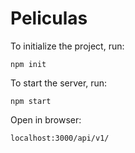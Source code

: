 # Peliculas

To initialize the project, run:

```
npm init
```


To start the server, run:

```
npm start
```

Open in browser:

```
localhost:3000/api/v1/
```
